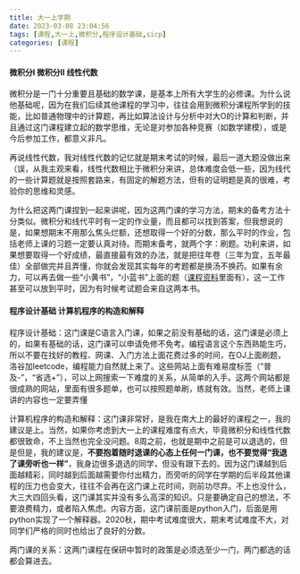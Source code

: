 ```yaml
---
title: 大一上学期
date: 2023-03-08 23:04:56
tags: [课程,大一上,微积分,程序设计基础,sicp]
categories: [课程]
---
```


#### **微积分I 微积分Ⅱ 线性代数**

&#x20; 微积分是一门十分重要且基础的数学课，是基本上所有大学生的必修课。为什么说他基础呢，因为在我们后续其他课程的学习中，往往会用到微积分课程所学到的技能，比如普通物理中的计算题，再比如算法设计与分析中对大O的计算和判断，并且通过这门课程建立起的数学思维，无论是对参加各种竞赛（如数学建模），或是今后参加工作，都意义非凡。
<!-- more -->
再说线性代数，我对线性代数的记忆就是期末考试的时候，最后一道大题没做出来（误，从我主观来看，线性代数相比于微积分来讲，总体难度会低一些，因为线代的一些计算题就是按照套路来，有固定的解题方法，但有的证明题是真的很难，考验你的思维和灵感。

为什么把这两门课捏到一起来讲呢，因为这两门课的学习方法，期末的备考方法十分类似。微积分和线代平时有一定的作业量，而且都可以找到答案，但我想说的是，如果想期末不用那么焦头烂额，还想取得一个好的分数，那么平时的作业，包括老师上课的习题一定要认真对待。而期末备考，就两个字：刷题。功利来讲，如果想要取得一个好成绩，最直接最有效的办法，就是把往年卷（三年为宜，五年最佳）全部做完并且弄懂，你就会发现其实每年的考题都是换汤不换药。如果有余力，可以再去做一些“小黄书”，“小蓝书”上面的题（[课程资料](ke-cheng-zi-liao.md)里面有），这一工作甚至可以放到平时，因为有时候考试题会来自这两本书。

#### **程序设计基础 计算机程序的构造和解释**

程序设计基础：这门课是C语言入门课，如果之前没有基础的话，这门课是必须上的，如果有基础的话，这门课可以申请免修不免考。编程语言这个东西熟能生巧，所以不要在找好的教程、网课、入门方法上面花费过多的时间，在OJ上面刷题，洛谷加leetcode，编程能力自然就上来了。这些网站上面有难易度标签（“普及-”，“省选+”），可以上网搜索一下难度的关系，从简单的入手。这两个网站都是很成熟的网站，里面有很多题单，也可以按照题单刷，练就有效。当然，老师上课讲的内容也一定要弄懂

计算机程序的构造和解释：这门课非常好，是我在南大上的最好的课程之一，我的建议是上。当然，如果你考虑到大一上的课程难度有点大，毕竟微积分和线性代数都很致命，不上当然也完全没问题。8周之前，也就是期中之前是可以退选的，但是但是，我的建议是，**不要抱着随时退课的心态上任何一门课，也不要觉得“我退了课旁听也一样”**，我身边很多退选的同学，但没有跟下去的。因为这门课越到后面越精彩，同时越到后面越需要你付出精力，而旁听的同学在学期的后半段其他课程的压力也会变大，往往不会再在这门课上花时间，则前功尽弃。不上也没什么，大三大四回头看，这门课其实并没有多么高深的知识。只是要确定自己的想法，不要浪费精力，或者陷入焦虑。内容方面，这门课前面是python入门，后面是用python实现了一个解释器。2020秋，期中考试难度很大，期末考试难度不大，对同学们严格的同时也给出了良好的分数。

两门课的关系：这两门课程在保研中暂时的政策是必须选至少一门，两门都选的话都会算进去。